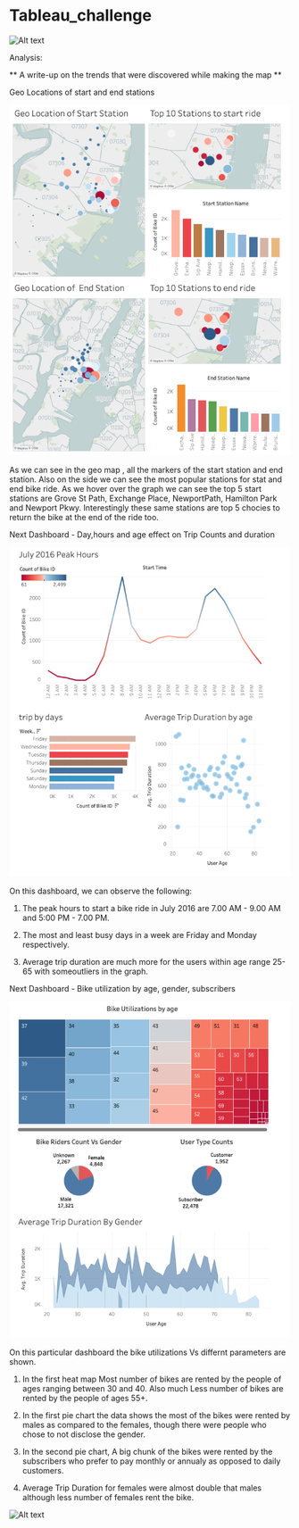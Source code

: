 # Tableau_challenge


![Alt text](<images 3.jpeg>)

Analysis:


** A write-up on the trends that were discovered while making the map **

 Geo Locations of start and end stations

![Alt text](<images/geo map.png>)


As we can see in the geo map , all the markers of the start station and end station. Also on the side we can see the most popular stations for stat and end bike ride. As we hover over the graph we can see the top 5 start stations are Grove St Path, Exchange Place, NewportPath, Hamilton Park and Newport Pkwy. Interestingly these same stations are top 5 chocies to return the bike at the end of the ride too.


Next Dashboard  - Day,hours and age effect on Trip Counts and duration


![Alt text](images/DB1.png)

On this dashboard, we can observe the following:

1. The peak hours to start a bike ride in July 2016 are 7.00 AM - 9.00 AM and 5:00 PM - 7.00 PM.

2. The most and least busy  days in a week are Friday and Monday respectively.

3. Average trip duration are much more for the users within age range 25-65 with someoutliers in the graph.




Next Dashboard - Bike utilization by age, gender, subscribers 

![Alt text](images/DB2.png)

On this particular dashboard the bike utilizations Vs differnt parameters are shown.

1. In the first heat map Most number of bikes are rented by the people of ages ranging between 30 and 40. Also much Less number of bikes are rented by the people of ages 55+.

2. In the first pie chart the data shows the most of the bikes were rented by males as compared to the females, though there were people who chose to not disclose the gender. 

3. In the second pie chart, A big chunk of the bikes were rented by the subscribers who prefer to pay monthly or annualy as opposed to daily customers.

4. Average Trip Duration for females were almost double that males although less number of females rent the bike.


![Alt text](<image 2.jpeg>)